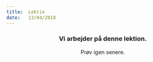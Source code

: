 ```yaml
---
title:  Lektie
date:   13/04/2018
---
```


### <center>Vi arbejder på denne lektion.</center>
<center>Prøv igen senere.</center>